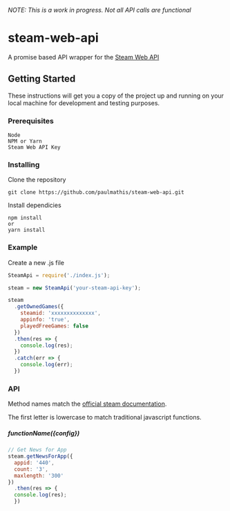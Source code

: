 *NOTE: This is a work in progress. Not all API calls are functional*
# steam-web-api
A promise based API wrapper for the [Steam Web API](https://developer.valvesoftware.com/wiki/Steam_Web_API)
## Getting Started
These instructions will get you a copy of the project up and running on your local machine for development and testing purposes.
### Prerequisites
```
Node
NPM or Yarn
Steam Web API Key
```
### Installing
Clone the repository
```
git clone https://github.com/paulmathis/steam-web-api.git
```
Install dependicies
```
npm install
or
yarn install
```
### Example
Create a new .js file
```javascript
SteamApi = require('./index.js');

steam = new SteamApi('your-steam-api-key');

steam
  .getOwnedGames({
    steamid: 'xxxxxxxxxxxxxx',
    appinfo: 'true',
    playedFreeGames: false
  })
  .then(res => {
    console.log(res);
  })
  .catch(err => {
    console.log(err);
  })
```
### API
Method names match the [official steam documentation](https://developer.valvesoftware.com/wiki/Steam_Web_API).

The first letter is lowercase to match traditional javascript functions.

##### functionName({config})
```javascript
// Get News for App
steam.getNewsForApp({
  appid: '440',
  count: '3',
  maxlength: '300'
})
  .then(res => {
  console.log(res);
  })
```